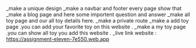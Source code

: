 _make a  unique design
_make a navbar and footer every page show that
_make a blog page and here some importent question and answer
_make all toy page and our all toy details here.
_make a private route 
_make a add toy page .you can add your favorite toy on this website .
_make a my toy page .you can show all toy you add this website .
_live link website : https://assignment-eleven-7e550.web.app